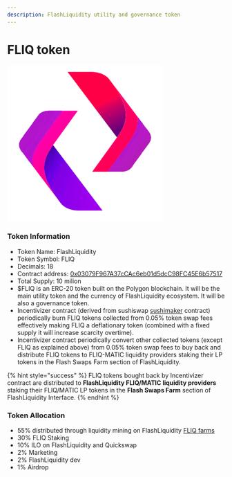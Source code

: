 ```yaml
---
description: FlashLiquidity utility and governance token
---
```


# FLIQ token

![FLIQ token logo](../.gitbook/assets/logo360X360.png)

### Token Information

* Token Name: FlashLiquidity
* Token Symbol: FLIQ
* Decimals: 18
* Contract address: [0x03079F967A37cCAc6eb01d5dcC98FC45E6b57517](https://polygonscan.com/address/0x03079F967A37cCAc6eb01d5dcC98FC45E6b57517)
* Total Supply: 10 milion
* $FLIQ is an ERC-20 token built on the Polygon blockchain. It will be the main utility token and the currency of FlashLiquidity ecosystem. It will be also a governance token.
* Incentivizer contract (derived from sushiswap [sushimaker](https://github.com/sushiswap/sushiswap/blob/canary/contracts/SushiMaker.sol) contract) periodically burn FLIQ tokens collected from 0.05% token swap fees effectively making FLIQ a deflationary token (combined with a fixed supply it will increase scarcity overtime).
* Incentivizer contract periodically convert other collected tokens (except FLIQ as explained above) from 0.05% token swap fees to buy back and distribute FLIQ tokens to FLIQ-MATIC liquidity providers staking their LP tokens in the Flash Swaps Farm section of FlashLiquidity.

{% hint style="success" %}
FLIQ tokens bought back by Incentivizer contract are distributed to **FlashLiquidity FLIQ/MATIC liquidity providers** staking their FLIQ/MATIC LP tokens in the **Flash Swaps Farm** section of FlashLiquidity Interface.&#x20;
{% endhint %}

### Token Allocation

* 55% distributed through liquidity mining on FlashLiquidity [FLIQ farms](farms/fliq-farms.md)
* 30% FLIQ Staking
* 10% ILO on FlashLiquidity and Quickswap
* 2% Marketing
* 2% FlashLiquidity dev
* 1% Airdrop
